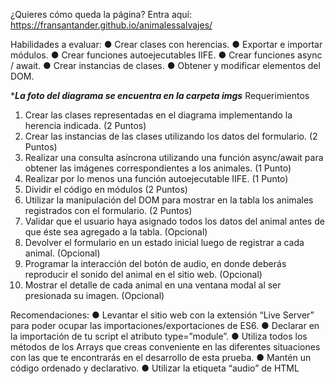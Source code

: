 ¿Quieres cómo queda la página?
Entra aquí:  https://fransantander.github.io/animalessalvajes/

Habilidades a evaluar:
● Crear clases con herencias.
● Exportar e importar módulos.
● Crear funciones autoejecutables IIFE.
● Crear funciones async / await.
● Crear instancias de clases.
● Obtener y modificar elementos del DOM.

******La foto del diagrama se encuentra en la carpeta imgs*****
Requerimientos
1. Crear las clases representadas en el diagrama implementando la herencia indicada.
(2 Puntos)
2. Crear las instancias de las clases utilizando los datos del formulario.
(2 Puntos)
3. Realizar una consulta asíncrona utilizando una función async/await para obtener las
imágenes correspondientes a los animales. (1 Punto)
4. Realizar por lo menos una función autoejecutable IIFE. (1 Punto)
5. Dividir el código en módulos (2 Puntos)
6. Utilizar la manipulación del DOM para mostrar en la tabla los animales registrados
con el formulario. (2 Puntos)
7. Validar que el usuario haya asignado todos los datos del animal antes de que éste
sea agregado a la tabla. (Opcional)
8. Devolver el formulario en un estado inicial luego de registrar a cada animal.
(Opcional)
9. Programar la interacción del botón de audio, en donde deberás reproducir el sonido
del animal en el sitio web. (Opcional)
10. Mostrar el detalle de cada animal en una ventana modal al ser presionada su
imagen. (Opcional)

Recomendaciones:
● Levantar el sitio web con la extensión “Live Server” para poder ocupar las
importaciones/exportaciones de ES6.
● Declarar en la importación de tu script el atributo type=”module”.
● Utiliza todos los métodos de los Arrays que creas conveniente en las diferentes
situaciones con las que te encontrarás en el desarrollo de esta prueba.
● Mantén un código ordenado y declarativo.
● Utilizar la etiqueta “audio” de HTML